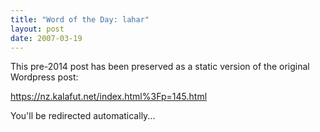 ```yaml
---
title: "Word of the Day: lahar"
layout: post
date: 2007-03-19
---
```


This pre-2014 post has been preserved as a static version of the original Wordpress post:

https://nz.kalafut.net/index.html%3Fp=145.html

You'll be redirected automatically...

<head>
  <meta http-equiv="refresh" content="5;url=https://nz.kalafut.net/index.html%3Fp=145.html">
</head>

